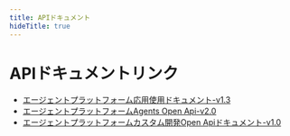 ```yaml
---
title: APIドキュメント
hideTitle: true
---
```


# APIドキュメントリンク
* [エージェントプラットフォーム応用使用ドキュメント-v1.3](https://uxkpl4cba3j.feishu.cn/wiki/NngzwCltviAiIRknscSc5GsmnCb)
* [エージェントプラットフォームAgents Open Api-v2.0](https://uxkpl4cba3j.feishu.cn/wiki/U37iwLlAliZtIVk0MdQcWKiin6e)
* [エージェントプラットフォームカスタム開発Open Apiドキュメント-v1.0](https://uxkpl4cba3j.feishu.cn/wiki/HHhHwOHdfi99dXknBwac41YLnAc)